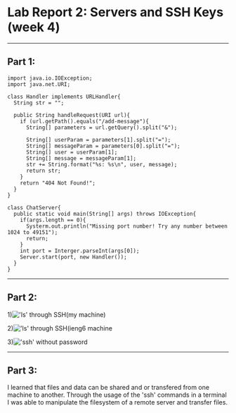 # Lab Report 2: Servers and SSH Keys (week 4)
---
## Part 1:

```
import java.io.IOException;
import java.net.URI;

class Handler implements URLHandler{
  String str = "";

  public String handleRequest(URI url){
    if (url.getPath().equals("/add-message"){
      String[] parameters = url.getQuery().split("&");

      String[] userParam = parameters[1].split("=");
      String[] messageParam = parameters[0].split("=");
      String[] user = userParam[1];
      String[] message = messageParam[1];
      str += String.format("%s: %s\n", user, message);
      return str;
    }
    return "404 Not Found!";
  }
}

class ChatServer{
  public static void main(String[] args) throws IOException{
    if(args.length == 0){
      Systerm.out.println("Missing port number! Try any number between 1024 to 49151");
      return;
    }
    int port = Interger.parseInt(args[0]);
    Server.start(port, new Handler());
  }
}
```
---
## Part 2:
1)!['ls' through SSH(my machine)](http://github.com/Domenicj1/cse15l-lab-reports/assets/146692334/c5d6079a-eef9-4df0-bb54-e9e272375109)

2)!['ls' through SSH(ieng6 machine](https://github.com/Domenicj1/cse15l-lab-reports/assets/146692334/1e1ab46a-0a32-4305-a4df-306f1b2d0f44)

3)!['ssh' without password](https://github.com/Domenicj1/cse15l-lab-reports/assets/146692334/d7cd9c4c-7841-4603-a74b-40f520249f42)

---
## Part 3:
I learned that files and data can be shared and or transfered from one machine to another. Through the usage of the 'ssh' commands in a terminal I was able to manipulate the filesystem of a remote server and transfer files.
